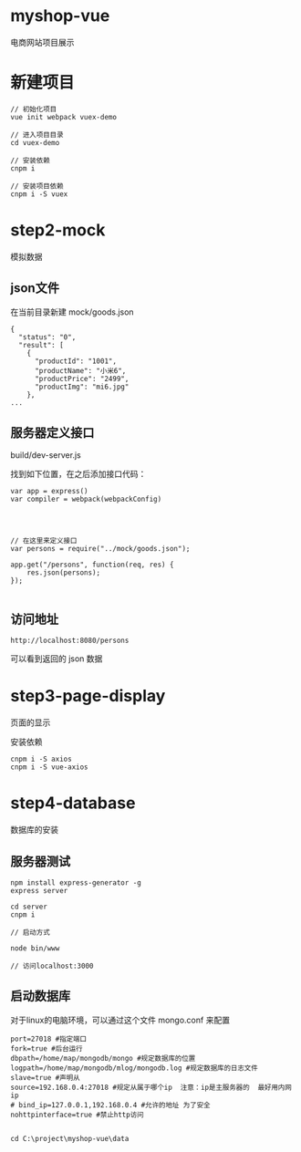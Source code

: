 # myshop-vue

电商网站项目展示

# 新建项目 #

```
// 初始化项目
vue init webpack vuex-demo

// 进入项目目录
cd vuex-demo

// 安装依赖
cnpm i

// 安装项目依赖
cnpm i -S vuex

```

# step2-mock #

模拟数据


## json文件 ##

在当前目录新建
mock/goods.json

```
{
  "status": "0",
  "result": [
    {
      "productId": "1001",
      "productName": "小米6",
      "productPrice": "2499",
      "productImg": "mi6.jpg"
    },
...
```



## 服务器定义接口 ##

build/dev-server.js

找到如下位置，在之后添加接口代码：
```
var app = express()
var compiler = webpack(webpackConfig)




// 在这里来定义接口
var persons = require("../mock/goods.json");

app.get("/persons", function(req, res) {
	res.json(persons);	
});


```


## 访问地址 ##

```
http://localhost:8080/persons
```

可以看到返回的 json 数据



# step3-page-display #

页面的显示


安装依赖
```
cnpm i -S axios
cnpm i -S vue-axios
```



# step4-database #

数据库的安装


## 服务器测试 ##

```
npm install express-generator -g
express server

cd server
cnpm i

// 启动方式

node bin/www

// 访问localhost:3000
```


## 启动数据库 ##

对于linux的电脑环境，可以通过这个文件 mongo.conf 来配置

```
port=27018 #指定端口
fork=true #后台运行
dbpath=/home/map/mongodb/mongo #规定数据库的位置
logpath=/home/map/mongodb/mlog/mongodb.log #规定数据库的日志文件
slave=true #声明从
source=192.168.0.4:27018 #规定从属于哪个ip  注意：ip是主服务器的  最好用内网ip
# bind_ip=127.0.0.1,192.168.0.4 #允许的地址 为了安全
nohttpinterface=true #禁止http访问
```


```

cd C:\project\myshop-vue\data

```








